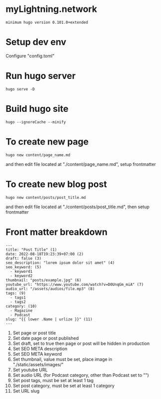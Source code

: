 # myLightning.network

```
minimum hugo version 0.101.0+extended
```

# Setup dev env

Configure "config.toml"

# Run hugo server

```
hugo serve -D
```

# Build hugo site

```
hugo --ignoreCache --minify
```

# To create new page

```
hugo new content/page_name.md
```

and then edit file located at "./content/page_name.md", setup frontmatter

# To create new blog post

```
hugo new content/posts/post_title.md
```

and then edit file located at "./content/posts/post_title.md", then setup
frontmatter

# Front matter breakdown

```
---
title: "Post Title" (1)
date: 2022-08-18T19:23:39+07:00 (2)
draft: false (3)
seo_description: "lorem ipsum dolor sit amet" (4)
seo_keyword: (5)
  - keyword1
  - keyword2
thumbnail: "posts/example.jpg" (6)
youtube_url: "https://www.youtube.com/watch?v=D0UnqGm_miA" (7)
audio_url: "/assets/audios/file.mp3" (8)
tags: (9)
  - tags1
  - tags2
category: (10)
  - Magazine
  - Podcast
slug: "{{ lower .Name | urlize }}" (11)
---
```

1. Set page or post title
2. Set date page or post published
3. Set draft, set to true then page or post will be hidden in production
4. Set SEO META description
5. Set SEO META keyword
6. Set thumbnail, value must be set, place image in "./static/assets/images/"
7. Set youtube URL
8. Set audio URL (for Podcast category, other than Podcast set to "")
9. Set post tags, must be set at least 1 tag
10. Set post category, must be set at least 1 category
11. Set URL slug
